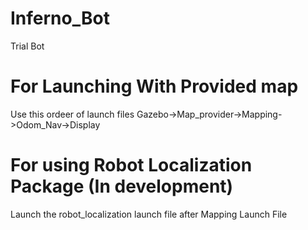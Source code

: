 # Inferno_Bot
Trial Bot 
# For Launching With Provided map 
Use this ordeer of launch files 
Gazebo->Map_provider->Mapping->Odom_Nav->Display

# For using Robot Localization Package (In development)
Launch the robot_localization launch file after Mapping Launch File
